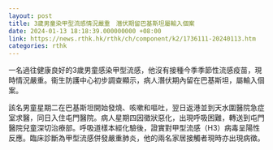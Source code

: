 ```yaml
---
layout: post
title: 3歲男童染甲型流感情況嚴重　潛伏期留巴基斯坦屬輸入個案
date: 2024-01-13 18:18:39.000000000 +08:00
link: https://news.rthk.hk/rthk/ch/component/k2/1736111-20240113.htm
categories: rthk
---
```


一名過往健康良好的3歲男童感染甲型流感，他沒有接種今季季節性流感疫苗，現時情況嚴重。衞生防護中心初步調查顯示，病人潛伏期內留在巴基斯坦，屬輸入個案。

該名男童星期二在巴基斯坦開始發燒、咳嗽和嘔吐，翌日返港並到天水圍醫院急症室求醫，同日入住屯門醫院。病人星期四因徵狀惡化，出現呼吸困難，轉送到屯門醫院兒童深切治療部。呼吸道樣本經化驗後，證實對甲型流感（H3）病毒呈陽性反應。臨床診斷為甲型流感併發嚴重肺炎，他的兩名家居接觸者現時亦出現病徵。
